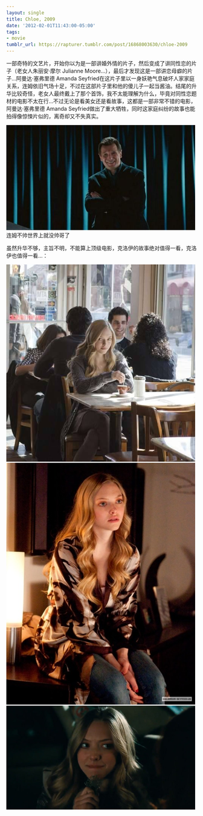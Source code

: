 ```yaml
---
layout: single
title: Chloe, 2009
date: '2012-02-01T11:43:00-05:00'
tags:
- movie
tumblr_url: https://rapturer.tumblr.com/post/16868003630/chloe-2009
---
```

一部奇特的文艺片，开始你以为是一部讲婚外情的片子，然后变成了讲同性恋的片子（老女人朱丽安·摩尔 Julianne Moore…），最后才发现这是一部讲恋母癖的片子…阿曼达·塞弗里德 Amanda Seyfried在这片子里以一身妖艳气息破坏人家家庭关系，连姆依旧气场十足，不过在这部片子里和他的傻儿子一起当酱油。结尾的升华比较奇怪，老女人最终戴上了那个首饰，我不太能理解为什么，毕竟对同性恋题材的电影不太在行…不过无论是看美女还是看故事，这都是一部非常不错的电影，阿曼达·塞弗里德 Amanda Seyfried做出了重大牺牲，同时这家庭纠纷的故事也能拍得像惊悚片似的，离奇却又不失真实。

![](/assets/img/tumblr_lyq3z5lwlu1r0cnr9.jpg)连姆不帅世界上就没帅哥了

虽然升华不够，主旨不明，不能算上顶级电影，克洛伊的故事绝对值得一看，克洛伊也值得一看…：

![](/assets/img/tumblr_lyq3te8v8y1r0cnr9.jpg) ![](/assets/img/tumblr_lyq3tvsvor1r0cnr9.jpg) ![](/assets/img/tumblr_lyq3u7upvu1r0cnr9.jpg)

